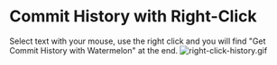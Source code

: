 # Commit History with Right-Click

Select text with your mouse, use the right click and you will find "Get Commit History with Watermelon" at the end.
![right-click-history.gif](./right-click-history.gif)
